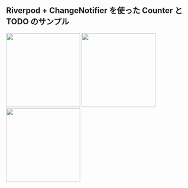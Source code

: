 ## Riverpod + ChangeNotifier を使った Counter と TODO のサンプル

<img src="https://user-images.githubusercontent.com/66857966/114649406-7191f200-9d1b-11eb-9484-f165b1f9a133.png" width=200> <img src="https://user-images.githubusercontent.com/66857966/114649293-37c0eb80-9d1b-11eb-974d-da2d44b7345b.png" width=200> <img src="https://user-images.githubusercontent.com/66857966/114649409-735bb580-9d1b-11eb-8068-06da9c356a23.png" width=200> 

